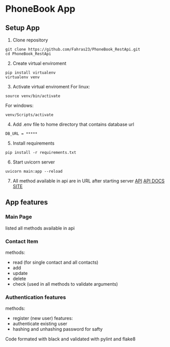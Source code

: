 # PhoneBook App

## Setup App
1. Clone repository
```
git clone https://github.com/Fahras23/PhoneBook_RestApi.git
cd PhoneBook_RestApi
```
2. Create virtual enviroment
```
pip install virtualenv
virtualenv venv
```
3. Activate virtual enviroment
For linux:
```
source venv/bin/activate
```
For windows:
```
venv/Scripts/activate
```
4. Add .env file to home directory that contains database url
```
DB_URL = *****
```
5. Install requirements
```
pip install -r requirements.txt
```
6. Start uvicorn server
```
uvicorn main:app --reload
```
7. All method available in api are in URL after starting server
[API](http://127.0.0.1:8000/)
[API DOCS SITE](http://127.0.0.1:8000/docs#/)


## App features
### Main Page
listed all methods available in api

### Contact Item
methods:
- read (for single contact and all contacts)
- add
- update
- delete
- check (used in all methods to validate arguments)

### Authentication features
methods:
- register (new user)
features:
- authenticate existing user
- hashing and unhashing password for safty

Code formated with black and validated with pylint and flake8

